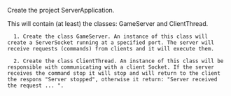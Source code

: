 Create the project ServerApplication. 

This will contain (at least) the classes: GameServer and ClientThread.

      1. Create the class GameServer. An instance of this class will create a ServerSocket running at a specified port. The server will receive requests (commands) from clients and it will execute them.
      
      2. Create the class ClientThread. An instance of this class will be responsible with communicating with a client Socket. If the server receives the command stop it will stop and will return to the client the respons "Server stopped", otherwise it return: "Server received the request ... ".
